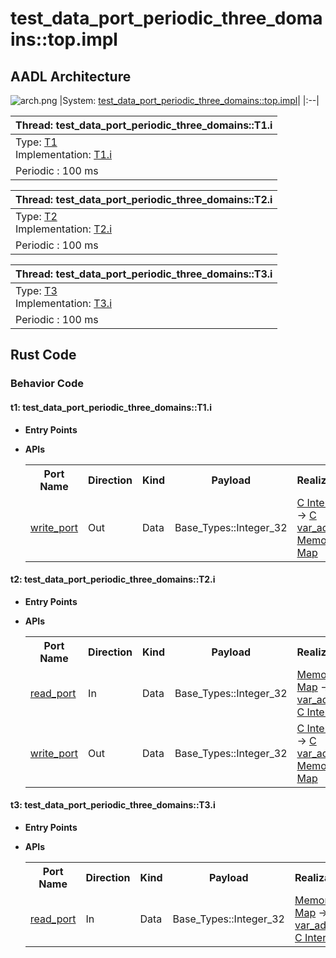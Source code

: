 # test_data_port_periodic_three_domains::top.impl

## AADL Architecture
![arch.png](../../aadl/diagrams/arch.png)
|System: [test_data_port_periodic_three_domains::top.impl]()|
|:--|

|Thread: test_data_port_periodic_three_domains::T1.i |
|:--|
|Type: [T1](../../aadl/test_data_port_periodic_three_domains.aadl#L14)<br>Implementation: [T1.i](../../aadl/test_data_port_periodic_three_domains.aadl#L23)|
|Periodic : 100 ms|

|Thread: test_data_port_periodic_three_domains::T2.i |
|:--|
|Type: [T2](../../aadl/test_data_port_periodic_three_domains.aadl#L47)<br>Implementation: [T2.i](../../aadl/test_data_port_periodic_three_domains.aadl#L57)|
|Periodic : 100 ms|

|Thread: test_data_port_periodic_three_domains::T3.i |
|:--|
|Type: [T3](../../aadl/test_data_port_periodic_three_domains.aadl#L84)<br>Implementation: [T3.i](../../aadl/test_data_port_periodic_three_domains.aadl#L93)|
|Periodic : 100 ms|


## Rust Code


### Behavior Code
#### t1: test_data_port_periodic_three_domains::T1.i

 - **Entry Points**



- **APIs**

    <table>
    <tr><th>Port Name</th><th>Direction</th><th>Kind</th><th>Payload</th><th>Realizations</th></tr>
    <tr><td><a title='Model' href='../../aadl/test_data_port_periodic_three_domains.aadl#L17'>write_port</a></td>
        <td>Out</td><td>Data</td>
        <td>Base_Types::Integer_32</td><td><a title='C Interface: Lines 13-17' href='components/p1_t1/src/p1_t1.c#L13'>C Interface</a> → <a title='C Shared Memory Variable: Line 9' href='components/p1_t1/src/p1_t1.c#L9'>C var_addr</a> → <a title='Memory Map: Lines 19-23' href='microkit.system#L19'>Memory Map</a></td></tr>
    </table>


#### t2: test_data_port_periodic_three_domains::T2.i

 - **Entry Points**



- **APIs**

    <table>
    <tr><th>Port Name</th><th>Direction</th><th>Kind</th><th>Payload</th><th>Realizations</th></tr>
    <tr><td><a title='Model' href='../../aadl/test_data_port_periodic_three_domains.aadl#L50'>read_port</a></td>
        <td>In</td><td>Data</td>
        <td>Base_Types::Integer_32</td><td><a title='Memory Map: Lines 37-41' href='microkit.system#L37'>Memory Map</a> → <a title='C Shared Memory Variable: Line 9' href='components/p2_t2/src/p2_t2.c#L9'>C var_addr</a> → <a title='C Interface: Lines 17-26' href='components/p2_t2/src/p2_t2.c#L17'>C Interface</a></td></tr>
    <tr><td><a title='Model' href='../../aadl/test_data_port_periodic_three_domains.aadl#L51'>write_port</a></td>
        <td>Out</td><td>Data</td>
        <td>Base_Types::Integer_32</td><td><a title='C Interface: Lines 28-32' href='components/p2_t2/src/p2_t2.c#L28'>C Interface</a> → <a title='C Shared Memory Variable: Line 11' href='components/p2_t2/src/p2_t2.c#L11'>C var_addr</a> → <a title='Memory Map: Lines 42-46' href='microkit.system#L42'>Memory Map</a></td></tr>
    </table>


#### t3: test_data_port_periodic_three_domains::T3.i

 - **Entry Points**



- **APIs**

    <table>
    <tr><th>Port Name</th><th>Direction</th><th>Kind</th><th>Payload</th><th>Realizations</th></tr>
    <tr><td><a title='Model' href='../../aadl/test_data_port_periodic_three_domains.aadl#L87'>read_port</a></td>
        <td>In</td><td>Data</td>
        <td>Base_Types::Integer_32</td><td><a title='Memory Map: Lines 60-64' href='microkit.system#L60'>Memory Map</a> → <a title='C Shared Memory Variable: Line 9' href='components/p3_t3/src/p3_t3.c#L9'>C var_addr</a> → <a title='C Interface: Lines 16-25' href='components/p3_t3/src/p3_t3.c#L16'>C Interface</a></td></tr>
    </table>

